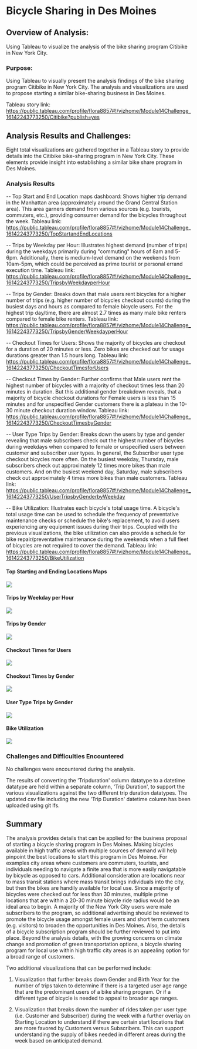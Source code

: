 # Bicycle Sharing in Des Moines

## Overview of Analysis:

Using Tableau to visualize the analysis of the bike sharing program Citibike in New York City.  

### Purpose:

Using Tableau to visually present the analysis findings of the bike sharing program Citibike in New York City.  The analysis and visualizations are used to propose starting a similar bike-sharing business in Des Moines.

Tableau story link: https://public.tableau.com/profile/flora8857#!/vizhome/Module14Challenge_16142243773250/Citibike?publish=yes    

## Analysis Results and Challenges:

Eight total visualizations are gathered together in a Tableau story to provide details into the Citibike bike-sharing program in New York City.  These elements provide insight into establishing a similar bike share program in Des Moines.

### Analysis Results

-- Top Start and End Location maps dashboard: Shows higher trip demand in the Manhattan area (approximately around the Grand Central Station area).  This area garners demand from various sources (e.g. tourists, commuters, etc.), providing consumer demand for the bicycles throughout the week.
Tableau link: https://public.tableau.com/profile/flora8857#!/vizhome/Module14Challenge_16142243773250/TopStartandEndLocations

-- Trips by Weekday per Hour:  Illustrates highest demand (number of trips) during the weekdays primarily during "commuting" hours of 8am and 5-6pm.  Additionally, there is medium-level demand on the weekends from 10am-5pm, which could be perceived as prime tourist or personal errand execution time.
Tableau link:  https://public.tableau.com/profile/flora8857#!/vizhome/Module14Challenge_16142243773250/TripsbyWeekdayperHour

-- Trips by Gender:  Breaks down that male users rent bicycles for a higher number of trips (e.g. higher number of bicycles checkout counts) during the busiest days and hours as compared to female bicycle users.  For the highest trip day/time, there are almost 2.7 times as many male bike renters compared to female bike renters.
Tableau link:  https://public.tableau.com/profile/flora8857#!/vizhome/Module14Challenge_16142243773250/TripsbyGenderWeekdayperHour

-- Checkout Times for Users:  Shows the majority of bicycles are checkout for a duration of 20 minutes or less.  Zero bikes are checked out for usage durations greater than 1.5 hours long.
Tableau link:  https://public.tableau.com/profile/flora8857#!/vizhome/Module14Challenge_16142243773250/CheckoutTimesforUsers

-- Checkout Times by Gender:  Further confirms that Male users rent the highest number of bicycles with a majority of checkout times less than 20 minutes in duration.  But this additional gender breakdown reveals, that a majority of bicycle checkout durations for Female users is less than 15 minutes and for unspecified Gender customers there is a plateau in the 10-30 minute checkout duration window. 
Tableau link:  https://public.tableau.com/profile/flora8857#!/vizhome/Module14Challenge_16142243773250/CheckoutTimesbyGender

-- User Type Trips by Gender:  Breaks down the users by type and gender revealing that male subscribers check out the highest number of bicycles during weekdays when compared to female or unspecified users between customer and subscriber user types.  In general, the Subscriber user type checkout bicycles more often.  On the busiest weekday, Thursday, male subscribers check out approximately 12 times more bikes than male customers.  And on the busiest weekend day, Saturday, male subscribers check out approximately 4 times more bikes than male customers.
Tableau link:  https://public.tableau.com/profile/flora8857#!/vizhome/Module14Challenge_16142243773250/UserTripsbyGenderbyWeekday

-- Bike Utilization:  Illustrates each bicycle's total usage time.  A bicycle's total usage time can be used to schedule the frequency of preventative maintenance checks or schedule the bike's replacement, to avoid users experiencing any equipment issues during their trips.  Coupled with the previous visualizations, the bike utilization can also provide a schedule for bike repair/preventative maintenance during the weekends when a full fleet of bicycles are not required to cover the demand.
Tableau link:  https://public.tableau.com/profile/flora8857#!/vizhome/Module14Challenge_16142243773250/BikeUtilization

#### Top Starting and Ending Locations Maps
![](images/Top_Start_End_Locations.png)

#### Trips by Weekday per Hour
![](images/Trips_Hour.png)

#### Trips by Gender
![](images/Trips_Gender.png)

#### Checkout Times for Users
![](images/Checkout_Users.png)

#### Checkout Times by Gender
![](images/Checkout_Gender.png)

#### User Type Trips by Gender
![](images/Trips_UserType_Gender.png)

#### Bike Utilization
![](images/Bike_Utilization.png)


### Challenges and Difficulties Encountered

No challenges were encountered during the analysis.

The results of converting the 'Tripduration' column datatype to a datetime datatype are held within a separate column, 'Trip Duration', to support the various visualizations against the two different trip duration datatypes.  The updated csv file including the new 'Trip Duration' datetime column has been uploaded using git lfs.


## Summary
The analysis provides details that can be applied for the business proposal of starting a bicycle sharing program in Des Moines. Making bicycles available in high traffic areas with multiple sources of demand will help pinpoint the best locations to start this program in Des Moinse.  For examples city areas where customers are commuters, tourists, and individuals needing to navigate a finite area that is more easily navigatable by bicycle as opposed to cars. Additional consideration are locations near to mass transit stations where mass transit brings individuals into the city, but then the bikes are handily available for local use.  Since a majority of bicycles were checked out for less than 30 minutes, multiple prime locations that are within a 20-30 minute bicycle ride radius would be an ideal area to begin.  A majority of the New York City users were male subscribers to the program, so additional advertising should be reviewed to promote the bicycle usage amongst female users and short term customers (e.g. visitors) to broaden the opportunities in Des Moines.  Also, the details of a bicycle subscription program should be further reviewed to put into place.  Beyond the analysis details, with the growing concerns on climate change and promotion of green transportation options, a bicycle sharing program for local use within high traffic city areas is an appealing option for a broad range of customers.

Two additional visualizations that can be performed include:

1. Visualization that further breaks down Gender and Birth Year for the number of trips taken to determine if there is a targeted user age range that are the predominant users of a bike sharing program.  Or if a different type of bicycle is needed to appeal to broader age ranges.

2. Visualization that breaks down the number of rides taken per user type (i.e. Customer and Subscriber) during the week with a further overlay on Starting Location to understand if there are certain start locations that are more favored by Customers versus Subscribers.  This can support understanding the supply of bikes needed in different areas during the week based on anticipated demand. 
